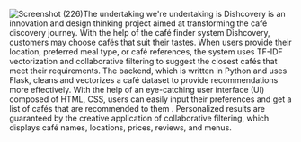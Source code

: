 ![Screenshot (226)](https://github.com/user-attachments/assets/c9d237a0-b39b-459d-88f7-50944bd8e77a)The undertaking we're undertaking is Dishcovery is an innovation and design thinking project aimed at transforming the café discovery journey. 
With the help of the café finder system Dishcovery, customers may choose cafés that suit their tastes. When users provide their location, preferred meal type, or café references,
 the system uses TF-IDF vectorization and collaborative filtering to suggest the closest cafés that meet their requirements. 
The backend, which is written in Python and uses Flask,
 cleans and vectorizes a café dataset to provide recommendations more effectively. 
With the help of an eye-catching user interface (UI) composed of HTML, CSS, users can easily input their preferences and get a list of cafés that are recommended to them
. Personalized results are guaranteed by the creative application of collaborative 
filtering, which displays café names, locations, prices, reviews, and menus.

